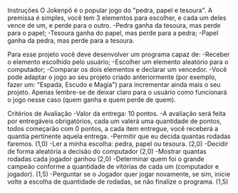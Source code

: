 Instruções
O Jokenpô é o popular jogo do "pedra, papel e tesoura". A premissa é simples, você tem 3 elementos para escolher, e cada um deles vence de um, e perde para o outro.
-Pedra ganha da tesoura, mas perde para o papel;
-Tesoura ganha do papel, mas perde para a pedra;
-Papel ganha da pedra, mas perde para a tesoura.

Para esse projeto você deve desenvolver um programa capaz de:
-Receber o elemento escolhido pelo usuário;
-Escolher um elemento aleatório para o computador;
-Comparar os dois elementos e declarar um vencedor.
-Você pode adaptar o jogo ao seu projeto criado anteriormente (por exemplo, fazer um: "Espada, Escudo e Magia") para incrementar ainda mais o seu projeto. Apenas lembre-se de deixar claro para o usuário como funcionará o jogo nesse caso (quem ganha e quem perde de quem).

Critérios de Avaliação
-Valor da entrega: 10 pontos.
-A avaliação será feita por entregáveis obrigatórios, cada um valerá uma quantidade de pontos, todos começarão com 0 pontos, a cada item entregue, você receberá a quantia pertinente aquela entrega.
-Permitir que eu decida quantas rodadas faremos. (1,0)
-Ler a minha escolha: pedra, papel ou tesoura. (2,0)
-Decidir de forma aleatória a decisão do computador (2,0)
-Mostrar quantas rodadas cada jogador ganhou (2,0)
-Determinar quem foi o grande campeão conforme a quantidade de vitórias de cada um (computador e jogador). (1,5)
-Perguntar se o Jogador quer jogar novamente, se sim, inicie volte a escolha de quantidade de rodadas, se não finalize o programa. (1,5)